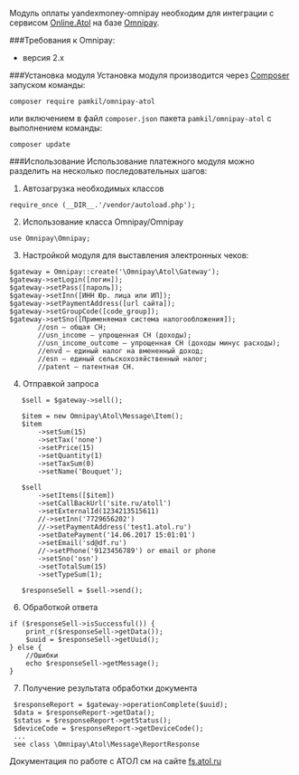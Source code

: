 Модуль оплаты yandexmoney-omnipay необходим для интеграции с сервисом [Online.Atol](http://online.atol.ru/) на базе [Omnipay](http://omnipay.thephpleague.com/).

###Требования к Omnipay:
* версия 2.x

###Установка модуля
Установка модуля производится через [Composer](https://getcomposer.org/) запуском команды:
```
composer require pamkil/omnipay-atol
```
или включением в файл `composer.json` пакета `pamkil/omnipay-atol` с выполнением команды:
```
composer update
```
###Использование
Использование платежного модуля можно разделить на несколько последовательных шагов:

1. Автозагрузка необходимых классов
 ```
require_once (__DIR__.'/vendor/autoload.php');
 ```

2. Использование класса Omnipay/Omnipay
 ```
use Omnipay\Omnipay;
 ```
3. Настройкой модуля для выставления электронных чеков:
 ```
$gateway = Omnipay::create('\Omnipay\Atol\Gateway');
$gateway->setLogin([логин]);
$gateway->setPass([пароль]);
$gateway->setInn([ИНН Юр. лица или ИП]);
$gateway->setPaymentAddress([url сайта]);
$gateway->setGroupCode([code_group]);
$gateway->setSno([Применяемая система налогообложения]); 
        //osn – общая СН;
        //usn_income – упрощенная СН (доходы);
        //usn_income_outcome – упрощенная СН (доходы минус расходы);
        //envd – единый налог на вмененный доход;
        //esn – единый сельскохозяйственный налог;
        //patent – патентная СН. 

 ```
4. Отправкой запроса
 ```
    $sell = $gateway->sell();
    
    $item = new Omnipay\Atol\Message\Item();
    $item
        ->setSum(15)
        ->setTax('none')
        ->setPrice(15)
        ->setQuantity(1)
        ->setTaxSum(0)
        ->setName('Bouquet');
        
    $sell
        ->setItems([$item])
        ->setCallBackUrl('site.ru/atoll')
        ->setExternalId(1234213515611)
        //->setInn('7729656202')
        //->setPaymentAddress('test1.atol.ru')
        ->setDatePayment('14.06.2017 15:01:01')
        ->setEmail('sd@df.ru')
        //->setPhone('9123456789') or email or phone
        ->setSno('osn')
        ->setTotalSum(15)
        ->setTypeSum(1);
        
    $responseSell = $sell->send();
 ```
6. Обработкой ответа 
```
if ($responseSell->isSuccessful()) {
    print_r($responseSell->getData());
    $uuid = $responseSell->getUuid();
} else {
    //Ошибки
    echo $responseSell->getMessage();
}
```
7. Получение результата обработки документа
```
 $responseReport = $gateway->operationComplete($uuid);
 $data = $responseReport->getData();
 $status = $responseReport->getStatus();
 $deviceCode = $responseReport->getDeviceCode();
 ...
 see class \Omnipay\Atol\Message\ReportResponse
```

Документация по работе с АТОЛ см на сайте [fs.atol.ru](http://fs.atol.ru/)
